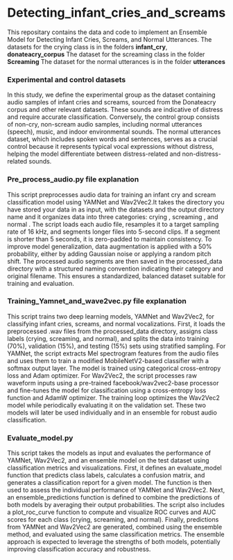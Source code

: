 # Detecting_infant_cries_and_screams
This repositary contains the data and code to implement an Ensemble Model for Detecting Infant Cries, Screams, and Normal Utterances.
The datasets for the crying class is in the folders **infant_cry**, **donateacry_corpus**
The dataset for the screaming class in the folder **Screaming**
The dataset for the normal utterances is in the folder **utterances**

### Experimental and control datasets
In this study, we define the experimental group as the dataset containing audio samples of infant cries and screams, sourced from the Donateacry corpus and other relevant datasets. These sounds are indicative of distress and require accurate classification. Conversely, the control group consists of non-cry, non-scream audio samples, including normal utterances (speech), music, and indoor environmental sounds. The normal utterances dataset, which includes spoken words and sentences, serves as a crucial control because it represents typical vocal expressions without distress, helping the model differentiate between distress-related and non-distress-related sounds.

### Pre_process_audio.py file explanation
This script preprocesses audio data for training an infant cry and scream classification model using YAMNet and Wav2Vec2.It takes the directory you have stored your data in as input, with the datasets and the output directory name and it organizes data into three categories: crying , screaming , and normal . The script loads each audio file, resamples it to a target sampling rate of 16 kHz, and segments longer files into 5-second clips. If a segment is shorter than 5 seconds, it is zero-padded to maintain consistency. To improve model generalization, data augmentation is applied with a 50% probability, either by adding Gaussian noise or applying a random pitch shift. The processed audio segments are then saved in the processed_data directory with a structured naming convention indicating their category and original filename. This ensures a standardized, balanced dataset suitable for training and evaluation.

### Training_Yamnet_and_wave2vec.py file explanation
This script trains two deep learning models, YAMNet and Wav2Vec2, for classifying infant cries, screams, and normal vocalizations. First, it loads the preprocessed .wav files from the processed_data directory, assigns class labels (crying, screaming, and normal), and splits the data into training (70%), validation (15%), and testing (15%) sets using stratified sampling. For YAMNet, the script extracts Mel spectrogram features from the audio files and uses them to train a modified MobileNetV2-based classifier with a softmax output layer. The model is trained using categorical cross-entropy loss and Adam optimizer. For Wav2Vec2, the script processes raw waveform inputs using a pre-trained facebook/wav2vec2-base processor and fine-tunes the model for classification using a cross-entropy loss function and AdamW optimizer. The training loop optimizes the Wav2Vec2 model while periodically evaluating it on the validation set. These two models will later be used individually and in an ensemble for robust audio classification.

### Evaluate_model.py
This script takes the models as input and evaluates the performance of YAMNet, Wav2Vec2, and an ensemble model on the test dataset using classification metrics and visualizations. First, it defines an evaluate_model function that predicts class labels, calculates a confusion matrix, and generates a classification report for a given model. The function is then used to assess the individual performance of YAMNet and Wav2Vec2. Next, an ensemble_predictions function is defined to combine the predictions of both models by averaging their output probabilities. The script also includes a plot_roc_curve function to compute and visualize ROC curves and AUC scores for each class (crying, screaming, and normal). Finally, predictions from YAMNet and Wav2Vec2 are generated, combined using the ensemble method, and evaluated using the same classification metrics. The ensemble approach is expected to leverage the strengths of both models, potentially improving classification accuracy and robustness.
